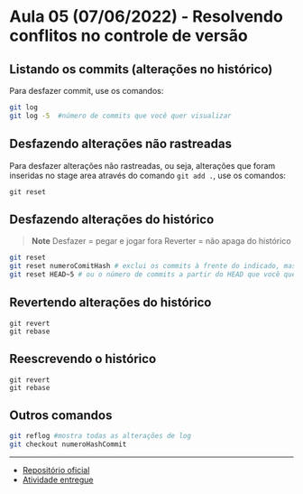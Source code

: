# Aula 05 (07/06/2022) - Resolvendo conflitos no controle de versão

## Listando os commits (alterações no histórico)

Para desfazer commit, use os comandos:

```bash
git log
git log -5  #número de commits que você quer visualizar
```

## Desfazendo alterações não rastreadas

Para desfazer alterações não rastreadas, ou seja, alterações que foram inseridas no stage area através do comando `git add .`, use os comandos:

```
git reset
```

## Desfazendo alterações do histórico

> **Note**
> Desfazer = pegar e jogar fora
> Reverter = não apaga do histórico

```bash
git reset
git reset numeroComitHash # exclui os commits à frente do indicado, mas deixa os códigos alterados para novo commit
git reset HEAD~5 # ou o número de commits a partir do HEAD que você quer tirar do histórico
```

## Revertendo alterações do histórico

```
git revert
git rebase
```

## Reescrevendo o histórico

```
git revert
git rebase
```

## Outros comandos

```bash
git reflog #mostra todas as alterações de log
git checkout numeroHashCommit
```

---

- [Repositório oficial](https://github.com/wssantanna/mercado-eletr-nico-0522cdmencn01bred/blob/main/05/README.md)
- [Atividade entregue](https://github.com/amandacbarreto/7-6-22aula05_resolvendo-conflitos.git)
